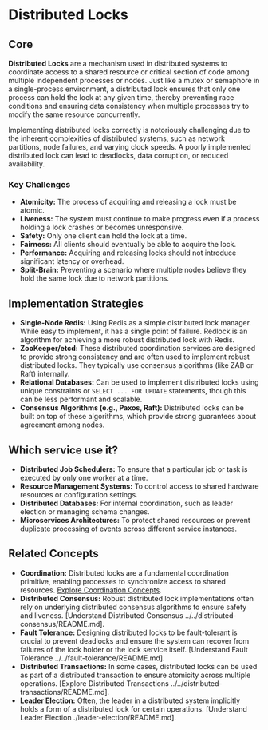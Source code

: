 # Distributed Locks

## Core

**Distributed Locks** are a mechanism used in distributed systems to coordinate access to a shared resource or critical section of code among multiple independent processes or nodes. Just like a mutex or semaphore in a single-process environment, a distributed lock ensures that only one process can hold the lock at any given time, thereby preventing race conditions and ensuring data consistency when multiple processes try to modify the same resource concurrently.

Implementing distributed locks correctly is notoriously challenging due to the inherent complexities of distributed systems, such as network partitions, node failures, and varying clock speeds. A poorly implemented distributed lock can lead to deadlocks, data corruption, or reduced availability.

### Key Challenges

-   **Atomicity:** The process of acquiring and releasing a lock must be atomic.
-   **Liveness:** The system must continue to make progress even if a process holding a lock crashes or becomes unresponsive.
-   **Safety:** Only one client can hold the lock at a time.
-   **Fairness:** All clients should eventually be able to acquire the lock.
-   **Performance:** Acquiring and releasing locks should not introduce significant latency or overhead.
-   **Split-Brain:** Preventing a scenario where multiple nodes believe they hold the same lock due to network partitions.

## Implementation Strategies

-   **Single-Node Redis:** Using Redis as a simple distributed lock manager. While easy to implement, it has a single point of failure. Redlock is an algorithm for achieving a more robust distributed lock with Redis.
-   **ZooKeeper/etcd:** These distributed coordination services are designed to provide strong consistency and are often used to implement robust distributed locks. They typically use consensus algorithms (like ZAB or Raft) internally.
-   **Relational Databases:** Can be used to implement distributed locks using unique constraints or `SELECT ... FOR UPDATE` statements, though this can be less performant and scalable.
-   **Consensus Algorithms (e.g., Paxos, Raft):** Distributed locks can be built on top of these algorithms, which provide strong guarantees about agreement among nodes.

## Which service use it?

-   **Distributed Job Schedulers:** To ensure that a particular job or task is executed by only one worker at a time.
-   **Resource Management Systems:** To control access to shared hardware resources or configuration settings.
-   **Distributed Databases:** For internal coordination, such as leader election or managing schema changes.
-   **Microservices Architectures:** To protect shared resources or prevent duplicate processing of events across different service instances.

## Related Concepts

-   **Coordination:** Distributed locks are a fundamental coordination primitive, enabling processes to synchronize access to shared resources. [Explore Coordination Concepts](../README.md).
-   **Distributed Consensus:** Robust distributed lock implementations often rely on underlying distributed consensus algorithms to ensure safety and liveness. [Understand Distributed Consensus ../../distributed-consensus/README.md].
-   **Fault Tolerance:** Designing distributed locks to be fault-tolerant is crucial to prevent deadlocks and ensure the system can recover from failures of the lock holder or the lock service itself. [Understand Fault Tolerance ../../fault-tolerance/README.md].
-   **Distributed Transactions:** In some cases, distributed locks can be used as part of a distributed transaction to ensure atomicity across multiple operations. [Explore Distributed Transactions ../../distributed-transactions/README.md].
-   **Leader Election:** Often, the leader in a distributed system implicitly holds a form of a distributed lock for certain operations. [Understand Leader Election ./leader-election/README.md].
